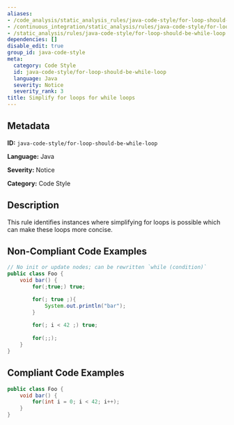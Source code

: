 ```yaml
---
aliases:
- /code_analysis/static_analysis_rules/java-code-style/for-loop-should-be-while-loop
- /continuous_integration/static_analysis/rules/java-code-style/for-loop-should-be-while-loop
- /static_analysis/rules/java-code-style/for-loop-should-be-while-loop
dependencies: []
disable_edit: true
group_id: java-code-style
meta:
  category: Code Style
  id: java-code-style/for-loop-should-be-while-loop
  language: Java
  severity: Notice
  severity_rank: 3
title: Simplify for loops for while loops
---
```

<!--  SOURCED FROM https://github.com/DataDog/datadog-static-analyzer-rule-docs -->


## Metadata
**ID:** `java-code-style/for-loop-should-be-while-loop`

**Language:** Java

**Severity:** Notice

**Category:** Code Style

## Description
This rule identifies instances where simplifying for loops is possible which can make these loops more concise.

## Non-Compliant Code Examples
```java
// No init or update nodes; can be rewritten `while (condition)`
public class Foo {
    void bar() {
        for(;true;) true;

        for(; true ;){
        	System.out.println("bar");
        }
        
        for(; i < 42 ;) true;
        
        for(;;);
    }
}
```

## Compliant Code Examples
```java
public class Foo {
    void bar() {
        for(int i = 0; i < 42; i++);
    }
}
```
